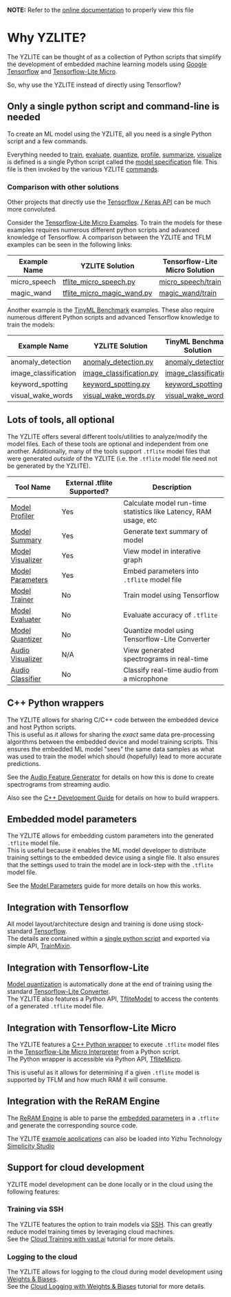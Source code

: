 __NOTE:__ Refer to the [online documentation](https://github.com/chenxingqiang/yzlite) to properly view this file

# Why YZLITE?

The YZLITE can be thought of as a collection of Python scripts that simplify the development of embedded machine learning models
using [Google Tensorflow](https://www.tensorflow.org/) and [Tensorflow-Lite Micro](https://github.com/tensorflow/tflite-micro).

So, why use the YZLITE instead of directly using Tensorflow?

## Only a single python script and command-line is needed

To create an ML model using the YZLITE, all you need is a single Python script and a few commands.

Everything needed to [train](./guides/model_training.md), [evaluate](./guides/model_evaluation.md), [quantize](./guides/model_quantization.md), [profile](./guides/model_profiler.md), [summarize](./guides/model_summary.md), [visualize](./guides/model_visualizer.md)
is defined is a single Python script called the [model specification](./guides/model_specification.md) file. This file is then invoked by the various YZLITE [commands](./command_line/index.md).

### Comparison with other solutions

Other projects that directly use the [Tensorflow / Keras API](https://www.tensorflow.org/api_docs/python/tf/keras) can be much more convoluted.

Consider the [Tensorflow-Lite Micro Examples](https://github.com/tensorflow/tflite-micro/tree/main/tensorflow/lite/micro/examples). To train the models for these examples requires numerous different python scripts and advanced knowledge of Tensorflow. A comparison between the YZLITE and TFLM examples can be seen in the following links:

| Example Name | YZLITE Solution                                                                                                                     | Tensorflow-Lite Micro Solution                                                                                               |
| ------------ | --------------------------------------------------------------------------------------------------------------------------------- | ---------------------------------------------------------------------------------------------------------------------------- |
| micro_speech | [tflite_micro_speech.py](https://github.com/chenxingqiang/yzlite/blob/master/yzlite/models/tflite_micro/tflite_micro_speech.py)         | [micro_speech/train](https://github.com/tensorflow/tflite-micro/tree/main/tensorflow/lite/micro/examples/micro_speech/train) |
| magic_wand   | [tflite_micro_magic_wand.py](https://github.com/chenxingqiang/yzlite/blob/master/yzlite/models/tflite_micro/tflite_micro_magic_wand.py) | [magic_wand/train](https://github.com/tensorflow/tflite-micro/tree/main/tensorflow/lite/micro/examples/magic_wand/train)     |

Another example is the [TinyML Benchmark](https://github.com/mlcommons/tiny/tree/master/benchmark) examples. These also require numerous different Python scripts and advanced Tensorflow knowledge to train the models:

| Example Name         | YZLITE Solution                                                                                                         | TinyML Benchmark Solution                                                                                     |
| -------------------- | --------------------------------------------------------------------------------------------------------------------- | ------------------------------------------------------------------------------------------------------------- |
| anomaly_detection    | [anomaly_detection.py](https://github.com/chenxingqiang/yzlite/blob/master/yzlite/models/tinyml/anomaly_detection.py)       | [anomaly_detection](https://github.com/mlcommons/tiny/tree/master/benchmark/training/anomaly_detection)       |
| image_classification | [image_classification.py](https://github.com/chenxingqiang/yzlite/blob/master/yzlite/models/tinyml/image_classification.py) | [image_classification](https://github.com/mlcommons/tiny/tree/master/benchmark/training/image_classification) |
| keyword_spotting     | [keyword_spotting.py](https://github.com/chenxingqiang/yzlite/blob/master/yzlite/models/tinyml/keyword_spotting.py)         | [keyword_spotting](https://github.com/mlcommons/tiny/tree/master/benchmark/training/keyword_spotting)         |
| visual_wake_words    | [visual_wake_words.py](https://github.com/chenxingqiang/yzlite/blob/master/yzlite/models/tinyml/visual_wake_words.py)       | [visual_wake_words](https://github.com/mlcommons/tiny/tree/master/benchmark/training/visual_wake_words)       |

## Lots of tools, all optional

The YZLITE offers several different tools/utilities to analyze/modify the model files. Each of these tools are optional and independent from one another.
Additionally, many of the tools support `.tflite` model files that were generated _outside_ of the YZLITE (i.e. the `.tflite` model file need not be generated by the YZLITE).

| Tool Name                                                                   | External .tflite Supported? | Description                                                      |
| --------------------------------------------------------------------------- | --------------------------- | ---------------------------------------------------------------- |
| [Model Profiler](https://github.com/chenxingqiang/yzlite/docs/guides/model_profiler.html)                                | Yes                         | Calculate model run-time statistics like Latency, RAM usage, etc |
| [Model Summary](https://github.com/chenxingqiang/yzlite/docs/guides/model_summary.html)                                  | Yes                         | Generate text summary of model                                   |
| [Model Visualizer](https://github.com/chenxingqiang/yzlite/docs/guides/model_visualizer.html)                            | Yes                         | View model in interative graph                                   |
| [Model Parameters](https://github.com/chenxingqiang/yzlite/docs/guides/model_parameters.html)                            | Yes                         | Embed parameters into `.tflite` model file                       |
| [Model Trainer](https://github.com/chenxingqiang/yzlite/docs/guides/model_training.html)                                 | No                          | Train model using Tensorflow                                     |
| [Model Evaluater](https://github.com/chenxingqiang/yzlite/docs/guides/model_evaluation.html)                             | No                          | Evaluate accuracy of `.tflite`                                   |
| [Model Quantizer](https://github.com/chenxingqiang/yzlite/docs/guides/model_quantization.html)                           | No                          | Quantize model using Tensorflow-Lite Converter                   |
| [Audio Visualizer](https://github.com/chenxingqiang/yzlite/docs/audio/audio_utilities.html#audio-visualization-utility)  | N/A                         | View generated spectrograms in real-time                         |
| [Audio Classifier](https://github.com/chenxingqiang/yzlite/docs/audio/audio_utilities.html#audio-classification-utility) | No                          | Classify real-time audio from a microphone                       |

## C++ Python wrappers

The YZLITE allows for sharing C/C++ code between the embedded device and host Python scripts.  
This is useful as it allows for sharing the _exact_ same data pre-processing algorithms between the embedded device and model training scripts.
This ensures the embedded ML model "sees" the same data samples as what was used to train the model which should (hopefully) lead to more accurate predictions.

See the [Audio Feature Generator](./audio/audio_feature_generator.md) for details on how this is done to create spectrograms from streaming audio.

Also see the [C++ Development Guide](./cpp_development/index.md) for details on how to build wrappers.

## Embedded model parameters

The YZLITE allows for embedding custom parameters into the generated `.tflite` model file.  
This is useful because it enables the ML model developer to distribute training settings
to the embedded device using a single file. It also ensures that the settings used to train
the model are in lock-step with the `.tflite` model file.

See the [Model Parameters](./guides/model_parameters.md) guide for more details on how this works.

## Integration with Tensorflow

All model layout/architecture design and training is done using stock-standard [Tensorflow](https://www.tensorflow.org/).  
The details are contained within a [single python script](./guides/model_specification.md) and exported via simple API, [TrainMixin](yzlite.core.TrainMixin).

## Integration with Tensorflow-Lite

[Model quantization](./guides/model_quantization.md) is automatically done at the end of training using the standard [Tensorflow-Lite Converter](https://www.tensorflow.org/lite/convert).  
The YZLITE also features a Python API, [TfliteModel](yzlite.core.TfliteModel) to access the contents of a generated `.tflite` model file.

## Integration with Tensorflow-Lite Micro

The YZLITE features a [C++ Python wrapper](https://github.com/chenxingqiang/yzlite/tree/master/cpp/tflite_micro_wrapper) to execute `.tflite` model files in the [Tensorflow-Lite Micro Interpreter](https://github.com/tensorflow/tflite-micro) from a Python script.  
The Python wrapper is accessible via Python API, [TfliteMicro](yzlite.core.tflite_micro.TfliteMicro).

This is useful as it allows for determining if a given `.tflite` model is supported by TFLM and how much RAM it will consume.

## Integration with the ReRAM Engine

The [ReRAM Engine](tensor_engine_modeling_sdk_api_doc) is able to parse the [embedded parameters](./guides/model_parameters.md) in
a `.tflite` and generate the corresponding source code.

The YZLITE [example applications](./cpp_development/examples/index.md) can also be loaded into Yizhu Technology [Simplicity Studio](./cpp_development/simplicity_studio.md)

## Support for cloud development

YZLITE model development can be done locally or in the cloud using the following features:

### Training via SSH

The YZLITE features the option to train models via [SSH](./guides/model_training_via_ssh.md). This can greatly reduce model training times by leveraging cloud machines.  
See the [Cloud Training with vast.ai](https://github.com/chenxingqiang/yzlite/yzlite/tutorials/cloud_training_with_vast_ai.html) tutorial for more details.

### Logging to the cloud

The YZLITE allows for logging to the cloud during model development using [Weights & Biases](https://wandb.ai).  
See the [Cloud Logging with Weights & Biases](https://github.com/chenxingqiang/yzlite/yzlite/tutorials/cloud_logging_with_wandb.html) tutorial for more details.
